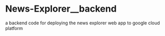 # News-Explorer__backend
a backend code for deploying the news explorer web app to google cloud platform
